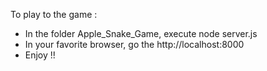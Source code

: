To play to the game : 
- In the folder Apple_Snake_Game, execute node server.js
- In your favorite browser, go the http://localhost:8000
- Enjoy !!